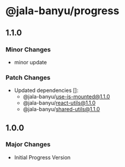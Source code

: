 # @jala-banyu/progress

## 1.1.0

### Minor Changes

- minor update

### Patch Changes

- Updated dependencies []:
  - @jala-banyu/use-is-mounted@1.1.0
  - @jala-banyu/react-utils@1.1.0
  - @jala-banyu/shared-utils@1.1.0

## 1.0.0

### Major Changes

- Initial Progress Version
